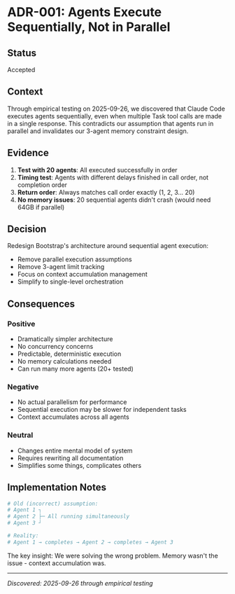 # ADR-001: Agents Execute Sequentially, Not in Parallel

## Status
Accepted

## Context
Through empirical testing on 2025-09-26, we discovered that Claude Code executes agents sequentially, even when multiple Task tool calls are made in a single response. This contradicts our assumption that agents run in parallel and invalidates our 3-agent memory constraint design.

## Evidence
1. **Test with 20 agents**: All executed successfully in order
2. **Timing test**: Agents with different delays finished in call order, not completion order
3. **Return order**: Always matches call order exactly (1, 2, 3... 20)
4. **No memory issues**: 20 sequential agents didn't crash (would need 64GB if parallel)

## Decision
Redesign Bootstrap's architecture around sequential agent execution:
- Remove parallel execution assumptions
- Remove 3-agent limit tracking
- Focus on context accumulation management
- Simplify to single-level orchestration

## Consequences

### Positive
- Dramatically simpler architecture
- No concurrency concerns
- Predictable, deterministic execution
- No memory calculations needed
- Can run many more agents (20+ tested)

### Negative
- No actual parallelism for performance
- Sequential execution may be slower for independent tasks
- Context accumulates across all agents

### Neutral
- Changes entire mental model of system
- Requires rewriting all documentation
- Simplifies some things, complicates others

## Implementation Notes
```python
# Old (incorrect) assumption:
# Agent 1 ┐
# Agent 2 ├─ All running simultaneously
# Agent 3 ┘

# Reality:
# Agent 1 → completes → Agent 2 → completes → Agent 3
```

The key insight: We were solving the wrong problem. Memory wasn't the issue - context accumulation was.

---
*Discovered: 2025-09-26 through empirical testing*